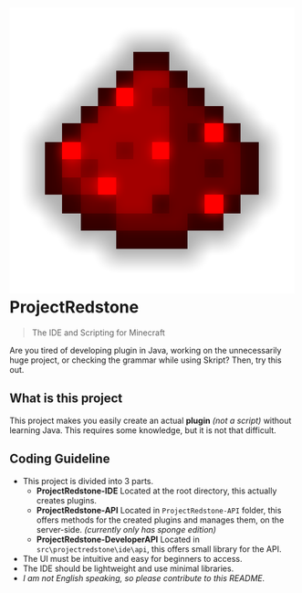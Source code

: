 ﻿# ![](icon.png) ProjectRedstone
> The IDE and Scripting for Minecraft

Are you tired of developing plugin in Java, working on the unnecessarily huge project, or checking the grammar while using Skript? Then, try this out.

## What is this project
This project makes you easily create an actual **plugin** *(not a script)* without learning Java. This requires some knowledge, but it is not that difficult.

## Coding Guideline
 - This project is divided into 3 parts.
   - **ProjectRedstone-IDE** Located at the root directory, this actually creates plugins.
   - **ProjectRedstone-API** Located in `ProjectRedstone-API` folder, this offers methods for the created plugins and manages them, on the server-side. *(currently only has sponge edition)*
   - **ProjectRedstone-DeveloperAPI** Located in `src\projectredstone\ide\api`, this offers small library for the API.
- The UI must be intuitive and easy for beginners to access.
- The IDE should be lightweight and use minimal libraries.
- *I am not English speaking, so please contribute to this README.*
